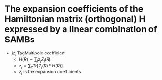 # The expansion coefficients of the Hamiltonian matrix (orthogonal) H expressed by a linear combination of SAMBs
- $j z_j$ TagMultipole coefficient
    - $H(R) \sim \sum_{j} z_j Z_j(R)$.
    - $z_j = \sum_{R} Tr[Z_j(R)*H(R)]$.
    - $z_j$ is the expansion coefficients.
